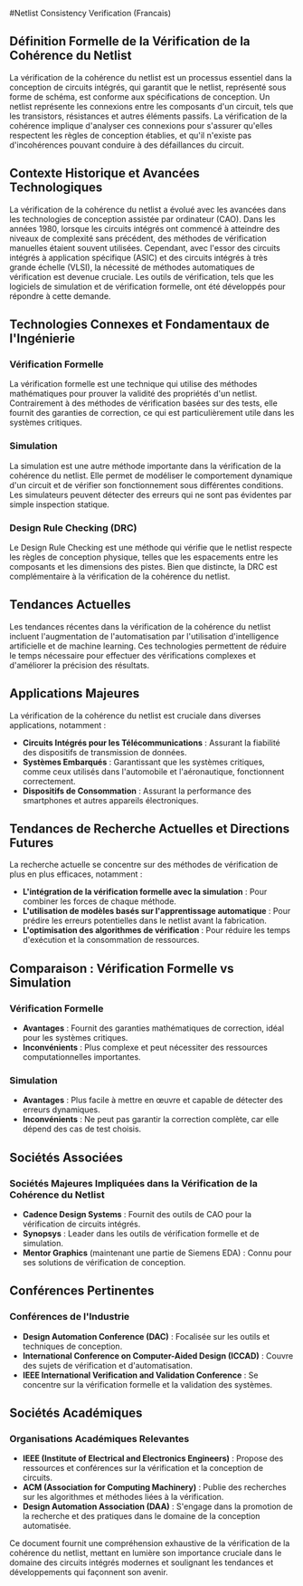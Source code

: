 #Netlist Consistency Verification (Francais)

## Définition Formelle de la Vérification de la Cohérence du Netlist

La vérification de la cohérence du netlist est un processus essentiel dans la conception de circuits intégrés, qui garantit que le netlist, représenté sous forme de schéma, est conforme aux spécifications de conception. Un netlist représente les connexions entre les composants d'un circuit, tels que les transistors, résistances et autres éléments passifs. La vérification de la cohérence implique d'analyser ces connexions pour s'assurer qu'elles respectent les règles de conception établies, et qu'il n'existe pas d'incohérences pouvant conduire à des défaillances du circuit.

## Contexte Historique et Avancées Technologiques

La vérification de la cohérence du netlist a évolué avec les avancées dans les technologies de conception assistée par ordinateur (CAO). Dans les années 1980, lorsque les circuits intégrés ont commencé à atteindre des niveaux de complexité sans précédent, des méthodes de vérification manuelles étaient souvent utilisées. Cependant, avec l'essor des circuits intégrés à application spécifique (ASIC) et des circuits intégrés à très grande échelle (VLSI), la nécessité de méthodes automatiques de vérification est devenue cruciale. Les outils de vérification, tels que les logiciels de simulation et de vérification formelle, ont été développés pour répondre à cette demande.

## Technologies Connexes et Fondamentaux de l'Ingénierie

### Vérification Formelle

La vérification formelle est une technique qui utilise des méthodes mathématiques pour prouver la validité des propriétés d'un netlist. Contrairement à des méthodes de vérification basées sur des tests, elle fournit des garanties de correction, ce qui est particulièrement utile dans les systèmes critiques.

### Simulation

La simulation est une autre méthode importante dans la vérification de la cohérence du netlist. Elle permet de modéliser le comportement dynamique d'un circuit et de vérifier son fonctionnement sous différentes conditions. Les simulateurs peuvent détecter des erreurs qui ne sont pas évidentes par simple inspection statique.

### Design Rule Checking (DRC)

Le Design Rule Checking est une méthode qui vérifie que le netlist respecte les règles de conception physique, telles que les espacements entre les composants et les dimensions des pistes. Bien que distincte, la DRC est complémentaire à la vérification de la cohérence du netlist.

## Tendances Actuelles

Les tendances récentes dans la vérification de la cohérence du netlist incluent l'augmentation de l'automatisation par l'utilisation d'intelligence artificielle et de machine learning. Ces technologies permettent de réduire le temps nécessaire pour effectuer des vérifications complexes et d'améliorer la précision des résultats.

## Applications Majeures

La vérification de la cohérence du netlist est cruciale dans diverses applications, notamment :

- **Circuits Intégrés pour les Télécommunications** : Assurant la fiabilité des dispositifs de transmission de données.
- **Systèmes Embarqués** : Garantissant que les systèmes critiques, comme ceux utilisés dans l'automobile et l'aéronautique, fonctionnent correctement.
- **Dispositifs de Consommation** : Assurant la performance des smartphones et autres appareils électroniques.

## Tendances de Recherche Actuelles et Directions Futures

La recherche actuelle se concentre sur des méthodes de vérification de plus en plus efficaces, notamment :

- **L'intégration de la vérification formelle avec la simulation** : Pour combiner les forces de chaque méthode.
- **L'utilisation de modèles basés sur l'apprentissage automatique** : Pour prédire les erreurs potentielles dans le netlist avant la fabrication.
- **L'optimisation des algorithmes de vérification** : Pour réduire les temps d'exécution et la consommation de ressources.

## Comparaison : Vérification Formelle vs Simulation

### Vérification Formelle

- **Avantages** : Fournit des garanties mathématiques de correction, idéal pour les systèmes critiques.
- **Inconvénients** : Plus complexe et peut nécessiter des ressources computationnelles importantes.

### Simulation

- **Avantages** : Plus facile à mettre en œuvre et capable de détecter des erreurs dynamiques.
- **Inconvénients** : Ne peut pas garantir la correction complète, car elle dépend des cas de test choisis.

## Sociétés Associées

### Sociétés Majeures Impliquées dans la Vérification de la Cohérence du Netlist

- **Cadence Design Systems** : Fournit des outils de CAO pour la vérification de circuits intégrés.
- **Synopsys** : Leader dans les outils de vérification formelle et de simulation.
- **Mentor Graphics** (maintenant une partie de Siemens EDA) : Connu pour ses solutions de vérification de conception.

## Conférences Pertinentes

### Conférences de l'Industrie

- **Design Automation Conference (DAC)** : Focalisée sur les outils et techniques de conception.
- **International Conference on Computer-Aided Design (ICCAD)** : Couvre des sujets de vérification et d'automatisation.
- **IEEE International Verification and Validation Conference** : Se concentre sur la vérification formelle et la validation des systèmes.

## Sociétés Académiques

### Organisations Académiques Relevantes

- **IEEE (Institute of Electrical and Electronics Engineers)** : Propose des ressources et conférences sur la vérification et la conception de circuits.
- **ACM (Association for Computing Machinery)** : Publie des recherches sur les algorithmes et méthodes liées à la vérification.
- **Design Automation Association (DAA)** : S'engage dans la promotion de la recherche et des pratiques dans le domaine de la conception automatisée.

Ce document fournit une compréhension exhaustive de la vérification de la cohérence du netlist, mettant en lumière son importance cruciale dans le domaine des circuits intégrés modernes et soulignant les tendances et développements qui façonnent son avenir.